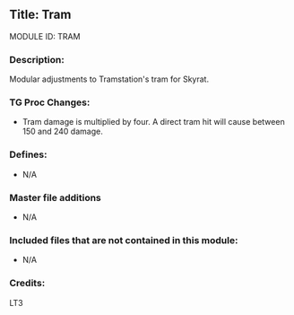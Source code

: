 ## Title: Tram

MODULE ID: TRAM

### Description:

Modular adjustments to Tramstation's tram for Skyrat.

### TG Proc Changes:

- Tram damage is multiplied by four. A direct tram hit will cause between 150 and 240 damage.

### Defines:

- N/A

### Master file additions

- N/A

### Included files that are not contained in this module:

- N/A

### Credits:

LT3
